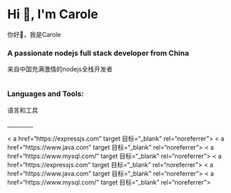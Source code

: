 <h1 align   对齐="center"   “中心”>Hi 👋, I'm Carole</h1>你好👋，我是Carole
<h3 align   对齐="center"   “中心”>A passionate nodejs full stack developer from China</h3>来自中国充满激情的nodejs全栈开发者

<p align   对齐="left"   “左”> <img src="https://komarev.com/ghpvc/?username=carole&label=Profile%20views   label=配置文件%20views&color=0e75b6   颜色= 0 e75b6&style=flat"   style=flat” alt   都="carole"   “卡罗尔” /> </p>


<h3 align   对齐="left"   “左”>Languages and Tools:</h3>语言和工具
<p align   对齐="left"   “左”> <a href="https://www.w3schools.com/css/" target   目标="_blank"   “平等” rel="noreferrer"   “没有推荐”> <img src="https://raw.githubusercontent.com/devicons/devicon/master/icons/css3/css3-original-wordmark.svg" alt   都="css3"   “css3” width   宽度="40" height   高度="40"/> </a> <a href="https://expressjs.com" target   目标="_blank"   “平等” rel="noreferrer"   “没有推荐”> <img src="https://raw.githubusercontent.com/devicons/devicon/master/icons/express/express-original-wordmark.svg" alt   都="express"   “表达” width   宽度="40" height   高度="40"/> </a> <a href="https://git-scm.com/" target   目标="_blank"   “平等” rel="noreferrer"   “没有推荐”> <img src="https://www.vectorlogo.zone/logos/git-scm/git-scm-icon.svg" alt   都="git"   “git” width   宽度="40" height   高度="40"/> </a> <a href="https://www.w3.org/html/" target   目标="_blank"   “平等” rel="noreferrer"   “没有推荐”> <img src="https://raw.githubusercontent.com/devicons/devicon/master/icons/html5/html5-original-wordmark.svg" alt   都="html5"   “html5” width   宽度="40" height   高度="40"/> </a> <a href="https://www.java.com" target   目标="_blank"   “平等” rel="noreferrer"   “没有推荐”> <img src="https://raw.githubusercontent.com/devicons/devicon/master/icons/java/java-original.svg" alt   都="java"   “java” width   宽度="40" height   高度="40"/> </a> <a href="https://developer.mozilla.org/en-US/docs/Web/JavaScript" target   目标="_blank"   “平等” rel="noreferrer"   “没有推荐”> <img src="https://raw.githubusercontent.com/devicons/devicon/master/icons/javascript/javascript-original.svg" alt   都="javascript"   “javascript” width   宽度="40" height   高度="40"/> </a> <a href="https://www.mongodb.com/" target   目标="_blank"   “平等” rel="noreferrer"   “没有推荐”> <img src="https://raw.githubusercontent.com/devicons/devicon/master/icons/mongodb/mongodb-original-wordmark.svg" alt   都="mongodb"   “蒙戈布” width   宽度="40" height   高度="40"/> </a> <a href="https://www.mysql.com/" target   目标="_blank"   “平等” rel="noreferrer"   “没有推荐”> <img src="https://raw.githubusercontent.com/devicons/devicon/master/icons/mysql/mysql-original-wordmark.svg" alt   都="mysql"   “mysql” width   宽度="40" height   高度="40"/> </a> <a href="https://nestjs.com/" target   目标="_blank"   “平等” rel="noreferrer"   “没有推荐”> <img src="https://raw.githubusercontent.com/devicons/devicon/master/icons/nestjs/nestjs-plain.svg" alt   都="nestjs"   “nestjs” width   宽度="40" height   高度="40"/> </a> <a href="https://www.nginx.com" target   目标="_blank"   “平等” rel="noreferrer"   “没有推荐”> <img src="https://raw.githubusercontent.com/devicons/devicon/master/icons/nginx/nginx-original.svg" alt   都="nginx"   “nginx” width   宽度="40" height   高度="40"/> </a> <a href="https://nodejs.org" target   目标="_blank"   “平等” rel="noreferrer"   “没有推荐”> <img src="https://raw.githubusercontent.com/devicons/devicon/master/icons/nodejs/nodejs-original-wordmark.svg" alt   都="nodejs" width   宽度="40" height   高度="40"/> </a> <a href="https://github.com/puppeteer/puppeteer" target   目标="_blank"   “平等” rel="noreferrer"   “没有推荐”> <img src="https://www.vectorlogo.zone/logos/pptrdev/pptrdev-official.svg" alt   都="puppeteer" width   宽度="40" height   高度="40"/> </a> <a href="https://redis.io" target   目标="_blank"   “平等” rel="noreferrer"   “没有推荐”> <img src="https://raw.githubusercontent.com/devicons/devicon/master/icons/redis/redis-original-wordmark.svg" alt   都="redis" width   宽度="40" height   高度="40"/> </a> <a href="https://www.typescriptlang.org/" target   目标="_blank"   “平等” rel="noreferrer"   “没有推荐”> <img src="https://raw.githubusercontent.com/devicons/devicon/master/icons/typescript/typescript-original.svg" alt   都="typescript" width   宽度="40" height   高度="40"/> </a> <a href="https://vuejs.org/" target   目标="_blank"   “平等” rel="noreferrer"   “没有推荐”> <img src="https://raw.githubusercontent.com/devicons/devicon/master/icons/vuejs/vuejs-original-wordmark.svg" alt   都="vuejs" width   宽度="40" height   高度="40"/> </a> <a href="https://webpack.js.org" target   目标="_blank"   “平等” rel="noreferrer"   “没有推荐”> <img src="https://raw.githubusercontent.com/devicons/devicon/d00d0969292a6569d45b06d3f350f463a0107b0d/icons/webpack/webpack-original-wordmark.svg" alt   都="webpack" width   宽度="40" height   高度="40"/> </a> </p>   <  a href=“https://expressjs.com” target   目标=“_blank” rel=“noreferrer”>       <  a href=“https://www.java.com” target   目标=“_blank” rel=“noreferrer”>      <  a href=“https://www.mysql.com/” target   目标=“_blank” rel=“noreferrer”>                          <  a href=“https://expressjs.com” target   目标=“_blank” rel=“noreferrer”>       <  a href=“https://www.java.com” target   目标=“_blank” rel=“noreferrer”>      <  a href=“https://www.mysql.com/” target   目标=“_blank” rel=“noreferrer”>                       

<p><img align   对齐="left"   “左” src="https://github-readme-stats.vercel.app/api/top-langs?username=carole&show_icons=true&locale=en&layout=compact" alt   都="carole"   “卡罗尔” /></p>

<p>&nbsp;<img align   对齐="center"   “中心” src="https://github-readme-stats.vercel.app/api?username=carole&show_icons=true&locale=en" alt   都="carole"   “卡罗尔” /></p>

<p><img align   对齐="center"   “中心” src="https://github-readme-streak-stats.herokuapp.com/?user=carole&" alt   都="carole"   “卡罗尔” /></p>
